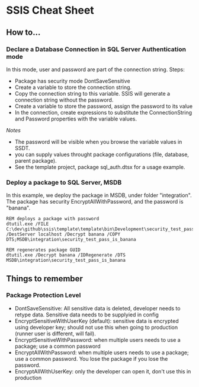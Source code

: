 # SSIS Cheat Sheet

## How to...

### Declare a Database Connection in SQL Server Authentication mode

In this mode, user and password are part of the connection string. Steps:
- Package has security mode DontSaveSensitive
- Create a variable to store the connection string.
- Copy the connection string to this variable. SSIS will generate a connection string without the password.
- Create a variable to store the password, assign the password to its value
- In the connection, create expressions to substitute the ConnectionString and Password properties with the variable values.


*Notes*
- The password will be visible when you browse the variable values in SSDT.
- you can supply values throught package configurations (file, database, parent package).
- See the template project, package sql_auth.dtsx for a usage example.



### Deploy a package to SQL Server, MSDB

In this example, we deploy the package in MSDB, under folder "integration". The package has security EncryptAllWithPassword, and the password is "banana".

```
REM deploys a package with password
dtutil.exe /FILE C:\dev\github\ssis\template\template\bin\Development\security_test_pass_is_banana.dtsx /DestServer localhost /Decrypt banana /COPY DTS;MSDB\integration\security_test_pass_is_banana

REM regenerates package GUID
dtutil.exe /Decrypt banana /IDRegenerate /DTS MSDB\integration\security_test_pass_is_banana

```


## Things to remember

### Package Protection Level

- DontSaveSensitive: All sensitive data is deleted, developer needs to retype data. Sensitive data needs to be supplyied in config
- EncryptSensitiveWithUserKey (default): sensitive data is encrypted using developer key; should not use this when going to production (runner user is different, will fail).
- EncryptSensitiveWithPassword: when multiple users needs to use a package; use a common password
- EncryptAllWithPassword: when multiple users needs to use a package; use a common password. You lose the package if you lose the password.
- EncryptAllWithUserKey: only the developer can open it, don't use this in production
